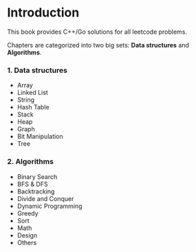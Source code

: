 # Introduction

This book provides C++/Go solutions for all leetcode problems.

Chapters are categorized into two big sets: **Data structures** and **Algorithms**.

### 1. Data structures

 * Array
 * Linked List
 * String
 * Hash Table
 * Stack
 * Heap
 * Graph
 * Bit Manipulation
 * Tree

### 2. Algorithms

 * Binary Search
 * BFS & DFS
 * Backtracking
 * Divide and Conquer
 * Dynamic Programming
 * Greedy
 * Sort
 * Math
 * Design
 * Others